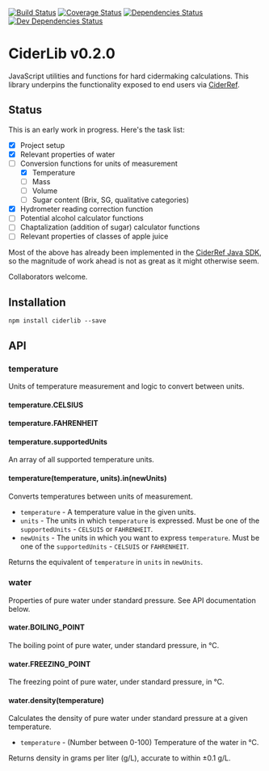 [![Build Status](https://travis-ci.org/mvolk/ciderlib.svg?branch=master)](https://travis-ci.org/mvolk/ciderlib)
[![Coverage Status](https://coveralls.io/repos/mvolk/ciderlib/badge.svg?branch=master)](https://coveralls.io/r/mvolk/ciderlib?branch=master)
[![Dependencies Status](https://david-dm.org/mvolk/ciderlib.svg)](https://david-dm.org/mvolk/ciderlib)
[![Dev Dependencies Status](https://david-dm.org/mvolk/ciderlib/dev-status.svg)](https://david-dm.org/mvolk/ciderlib/?type=dev)

# CiderLib v0.2.0

JavaScript utilities and functions for hard cidermaking calculations. This library underpins the
functionality exposed to end users via [CiderRef](https://github.com/mvolk/ciderref).

## Status

This is an early work in progress. Here's the task list:

* [X] Project setup
* [X] Relevant properties of water
* [ ] Conversion functions for units of measurement
    * [X] Temperature
    * [ ] Mass
    * [ ] Volume
    * [ ] Sugar content (Brix, SG, qualitative categories)
* [X] Hydrometer reading correction function
* [ ] Potential alcohol calculator functions
* [ ] Chaptalization (addition of sugar) calculator functions
* [ ] Relevant properties of classes of apple juice

Most of the above has already been implemented in the
[CiderRef Java SDK](https://github.com/mvolk/cider-sdk-java), so the
magnitude of work ahead is not as great as it might otherwise seem.

Collaborators welcome.

## Installation

```Shell
npm install ciderlib --save
```

## API

### temperature

Units of temperature measurement and logic to convert between units.

#### temperature.CELSIUS

#### temperature.FAHRENHEIT

#### temperature.supportedUnits

An array of all supported temperature units.

#### temperature(temperature, units).in(newUnits)

Converts temperatures between units of measurement.

* `temperature` - A temperature value in the given units.
* `units` - The units in which `temperature` is expressed. Must be one of the
            `supportedUnits` - `CELSUIS` or `FAHRENHEIT`.
* `newUnits` - The units in which you want to express `temperature`. Must be one of the
            `supportedUnits` - `CELSUIS` or `FAHRENHEIT`.

Returns the equivalent of `temperature` in `units` in `newUnits`.

### water

Properties of pure water under standard pressure. See API documentation below.

#### water.BOILING_POINT

The boiling point of pure water, under standard pressure, in &deg;C.

#### water.FREEZING_POINT

The freezing point of pure water, under standard pressure, in &deg;C.

#### water.density(temperature)

Calculates the density of pure water under standard pressure at a given
temperature.

* `temperature` - (Number between 0-100) Temperature of the water in &deg;C.

Returns density in grams per liter (g/L), accurate to within ±0.1 g/L.
